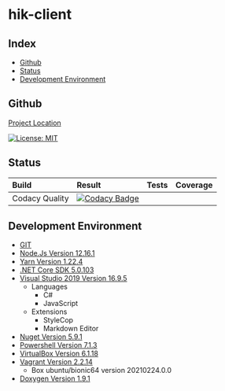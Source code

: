 # hik-client

## Index

- [Github](#github)
- [Status](#status)
- [Development Environment](#development-environment)

<a name="github"></a>

## Github

[Project Location](https://github.com/SimplyCodeUK/hik-client)

[![License: MIT](https://img.shields.io/badge/License-MIT-green.svg)](./LICENSE.md)

<a name="status"></a>

## Status

| Build                 | Result | Tests | Coverage |
| :----                 | :----- | :---- | :------- |
| Codacy Quality        | [![Codacy Badge](https://app.codacy.com/project/badge/Grade/765c4e7fa44c406185c3c911b4dea3fc)](https://www.codacy.com/gh/SimplyCodeUK/hik-client/dashboard?utm_source=github.com&amp;utm_medium=referral&amp;utm_content=SimplyCodeUK/hik-client&amp;utm_campaign=Badge_Grade) | | |

<a name="development-environment"></a>

## Development Environment

- [GIT](https://git-scm.com/)
- [Node.Js Version 12.16.1](https://nodejs.org/)
- [Yarn Version 1.22.4](https://yarnpkg.com/)
- [.NET Core SDK 5.0.103](https://dotnet.microsoft.com/)
- [Visual Studio 2019 Version 16.9.5](https://www.visualstudio.com/)
  - Languages
    - C#
    - JavaScript
  - Extensions
    - StyleCop
    - Markdown Editor
- [Nuget Version 5.9.1](https://www.nuget.org/)
- [Powershell Version 7.1.3](https://docs.microsoft.com/en-us/powershell/)
- [VirtualBox Version 6.1.18](https://www.virtualbox.org/)
- [Vagrant Version 2.2.14](https://www.vagrantup.com/)
  - Box ubuntu/bionic64 version 20210224.0.0
- [Doxygen Version 1.9.1](https://www.doxygen.nl/)
